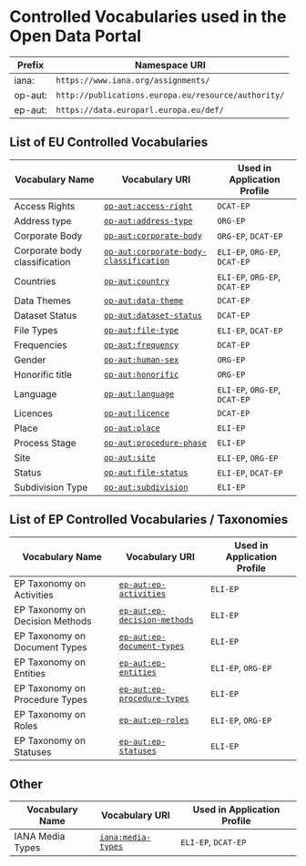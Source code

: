 # Controlled Vocabularies used in the Open Data Portal

| Prefix    | Namespace URI                                   |
|-----------|-------------------------------------------------|
| iana:     | `https://www.iana.org/assignments/`             |
| op-aut:   | `http://publications.europa.eu/resource/authority/` |
| ep-aut:   | `https://data.europarl.europa.eu/def/`          |

## List of EU Controlled Vocabularies

| Vocabulary Name                    | Vocabulary URI                                                                 | Used in Application Profile            |
|-------------------------------------|-------------------------------------------------------------------------------|----------------------------------------|
| Access Rights                       | [`op-aut:access-right`](http://publications.europa.eu/resource/authority/access-right)                     | `DCAT-EP`                              |
| Address type                        | [`op-aut:address-type`](http://publications.europa.eu/resource/authority/address-type)                     | `ORG-EP`                               |
| Corporate Body                      | [`op-aut:corporate-body`](http://publications.europa.eu/resource/authority/corporate-body)                 | `ORG-EP`, `DCAT-EP`                    |
| Corporate body classification       | [`op-aut:corporate-body-classification`](http://publications.europa.eu/resource/authority/corporate-body-classification) | `ELI-EP`, `ORG-EP`, `DCAT-EP`          |
| Countries                           | [`op-aut:country`](http://publications.europa.eu/resource/authority/country)                                 | `ELI-EP`, `ORG-EP`, `DCAT-EP`          |
| Data Themes                         | [`op-aut:data-theme`](http://publications.europa.eu/resource/authority/data-theme)                           | `DCAT-EP`                              |
| Dataset Status                      | [`op-aut:dataset-status`](http://publications.europa.eu/resource/authority/dataset-status)                   | `DCAT-EP`                              |
| File Types                          | [`op-aut:file-type`](http://publications.europa.eu/resource/authority/file-type)                             | `ELI-EP`, `DCAT-EP`                    |
| Frequencies                         | [`op-aut:frequency`](http://publications.europa.eu/resource/authority/frequency)                             | `DCAT-EP`                              |
| Gender                              | [`op-aut:human-sex`](http://publications.europa.eu/resource/authority/human-sex)                             | `ORG-EP`                               |
| Honorific title                     | [`op-aut:honorific`](http://publications.europa.eu/resource/authority/honorific)                             | `ORG-EP`                               |
| Language                            | [`op-aut:language`](http://publications.europa.eu/resource/authority/language)                               | `ELI-EP`, `ORG-EP`, `DCAT-EP`          |
| Licences                            | [`op-aut:licence`](http://publications.europa.eu/resource/authority/licence)                                 | `DCAT-EP`                              |
| Place                               | [`op-aut:place`](http://publications.europa.eu/resource/authority/place)                                     | `ELI-EP`                               |
| Process Stage                       | [`op-aut:procedure-phase`](http://publications.europa.eu/resource/authority/procedure-phase)                 | `ELI-EP`                               |
| Site                                | [`op-aut:site`](http://publications.europa.eu/resource/authority/site)                                       | `ELI-EP`, `ORG-EP`                     |
| Status                              | [`op-aut:file-status`](http://publications.europa.eu/resource/authority/file-status)                         | `ELI-EP`, `DCAT-EP`                    |
| Subdivision Type                    | [`op-aut:subdivision`](http://publications.europa.eu/resource/authority/subdivision)                         | `ELI-EP`                               |

## List of EP Controlled Vocabularies / Taxonomies

| Vocabulary Name                     | Vocabulary URI                                                                 | Used in Application Profile            |
|-------------------------------------|-------------------------------------------------------------------------------|----------------------------------------|
| EP Taxonomy on Activities           | [`ep-aut:ep-activities`](https://data.europarl.europa.eu/def/ep-activities)    | `ELI-EP`                               |
| EP Taxonomy on Decision Methods     | [`ep-aut:ep-decision-methods`](https://data.europarl.europa.eu/def/ep-decision-methods) | `ELI-EP`                               |
| EP Taxonomy on Document Types       | [`ep-aut:ep-document-types`](https://data.europarl.europa.eu/def/ep-document-types) | `ELI-EP`                               |
| EP Taxonomy on Entities             | [`ep-aut:ep-entities`](https://data.europarl.europa.eu/def/ep-entities)        | `ELI-EP`, `ORG-EP`                     |
| EP Taxonomy on Procedure Types      | [`ep-aut:ep-procedure-types`](https://data.europarl.europa.eu/def/ep-procedure-types) | `ELI-EP`                               |
| EP Taxonomy on Roles                | [`ep-aut:ep-roles`](https://data.europarl.europa.eu/def/ep-roles)              | `ELI-EP`, `ORG-EP`                     |
| EP Taxonomy on Statuses             | [`ep-aut:ep-statuses`](https://data.europarl.europa.eu/def/ep-statuses)        | `ELI-EP`                               |

## Other

| Vocabulary Name                     | Vocabulary URI                                                                 | Used in Application Profile            |
|-------------------------------------|-------------------------------------------------------------------------------|----------------------------------------|
| IANA Media Types                    | [`iana:media-types`](https://www.iana.org/assignments/media-types)             | `ELI-EP`, `DCAT-EP`                    |
